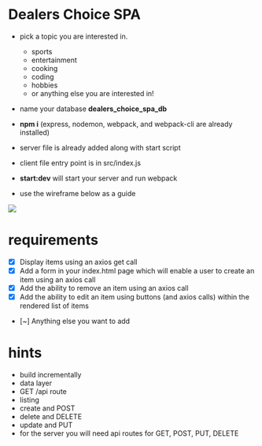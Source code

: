 # Dealers Choice SPA

- pick a topic you are interested in.

  - sports
  - entertainment
  - cooking
  - coding
  - hobbies
  - or anything else you are interested in!

- name your database **dealers_choice_spa_db**
- **npm i** (express, nodemon, webpack, and webpack-cli are already installed)
- server file is already added along with start script
- client file entry point is in src/index.js
- **start:dev** will start your server and run webpack
- use the wireframe below as a guide

<img src='https://raw.githubusercontent.com/FullstackAcademy/dealers-choice-spa/main/Dealers%20Choice%20Spa.png?token=GHSAT0AAAAAABREB5E6XWKDN5QFSREEWMKMYYKJHQA' />

# requirements

- [x] Display items using an axios get call
- [x] Add a form in your index.html page which will enable a user to create an item using an axios call
- [x] Add the ability to remove an item using an axios call
- [x] Add the ability to edit an item using buttons (and axios calls) within the rendered list of items
- [~] Anything else you want to add

# hints

- build incrementally
- data layer
- GET /api route
- listing
- create and POST
- delete and DELETE
- update and PUT
- for the server you will need api routes for GET, POST, PUT, DELETE
